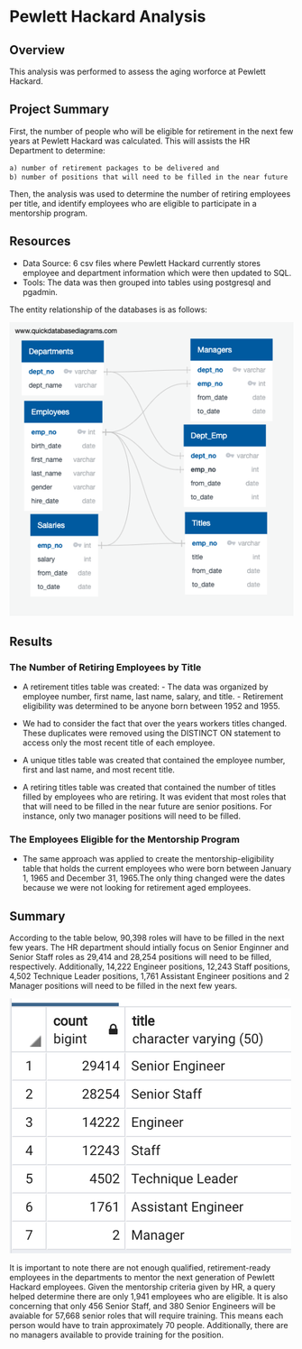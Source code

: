 # Pewlett Hackard Analysis

## Overview

This analysis was performed to assess the aging worforce at Pewlett Hackard.

## Project Summary

First, the number of people who will be eligible for retirement in the next few years at Pewlett Hackard was calculated. This will assists the HR Department to determine:

    a) number of retirement packages to be delivered and 
    b) number of positions that will need to be filled in the near future 

Then, the analysis was used to determine the number of retiring employees per title, and identify employees who are eligible to participate in a mentorship program.

## Resources

- Data Source: 6 csv files where Pewlett Hackard currently stores employee and department information which were then updated to SQL.
- Tools: The data was then grouped into tables using postgresql and pgadmin.

The entity relationship of the databases is as follows:

![Employee db](https://github.com/MariaGarzon/Pewlett-Hackard-Analysis/blob/837707dc6c0450dcc1cf9d562363a169444dced5/images/EmployeeDB.png)

## Results

### The Number of Retiring Employees by Title

- A retirement titles table was created: - The data was organized by employee number, first name, last name, salary, and title. - Retirement eligibility was determined to be anyone born between 1952 and 1955.

- We had to consider the fact that over the years workers titles changed. These duplicates were removed using the DISTINCT ON statement to access only the most recent title of each employee.

- A unique titles table was created that contained the employee number, first and last name, and most recent title.

- A retiring titles table was created that contained the number of titles filled by employees who are retiring. It was evident that most roles that that will need to be filled in the near future are senior positions. For instance, only two manager positions will need to be filled.

### The Employees Eligible for the Mentorship Program

- The same approach was applied to create the mentorship-eligibility table that holds the current employees who were born between January 1, 1965 and December 31, 1965.The only thing changed were the dates because we were not looking for retirement aged employees.

## Summary

According to the table below, 90,398 roles will have to be filled in the next few years. The HR department should intially focus on Senior Enginner and Senior Staff roles as 29,414 and 28,254 positions will need to be filled, respectively. Additionally, 14,222 Engineer positions, 12,243 Staff positions, 4,502 Technique Leader positions, 1,761 Assistant Engineer positions and 2 Manager positions will need to be filled in the next few years.

![Unique_Titles_Retiring](https://github.com/MariaGarzon/Pewlett-Hackard-Analysis/blob/837707dc6c0450dcc1cf9d562363a169444dced5/images/unique_Titles_Retiring.png)

It is important to note there are not enough qualified, retirement-ready employees in the departments to mentor the next generation of Pewlett Hackard employees. Given the mentorship criteria given by HR, a query helped determine there are only 1,941 employees who are eligible. 
It is also concerning that only 456 Senior Staff, and 380 Senior Engineers will be avaiable for 57,668 senior roles that will require training. This means each person would have to train approximately 70 people. Additionally, there are no managers available to provide training for the position.
